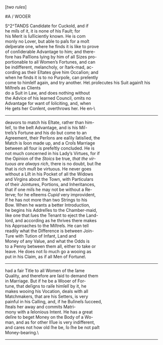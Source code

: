 [*two rules*] #A / WOOERS^2^TANDS Candidate for Cuckold, and if\he miſs of it, it is none of his Fault; for\his Merit is ſuſſiciently known. He is com\monly no Lover, but able to paſs for a moſt\deſperate one, where he finds it is like to prove\of conſiderable Advantage to him; and there-\fore has Paſſions lying by him of all Sizes pro-\portionable to all Women’s Fortunes, and can\be indifferent, melancholy, or ſtark-mad, ac-\cording as their Eſtates give him Occaſion; and\when he finds it is to no Purpoſe, can preſently\come to himſelf again, and try another. He\ proſecutes his Suit againſt his Miſtreſs as Clients\do a Suit in Law, and does nothing without\the Advice of his learned Council, omits no\Advantage for want of ſoliciting, and, when\He gets her Conſent, overthrows her. He en-\

---


deavors to match his Eſtate, rather than him-\ſelſ, to the beſt Advantage, and is his Miſ-\treſs’s Fortune and his do but come to an\Agreement, their Perſons are eaſily ſatisſied, the\Match is ſoon made up, and a Croſs Marriage\between all four is prefeſtly concluded. He is\not much concerned in his Lady’s Virtues, for if\the Opinion of the *Stoics* be true, *that the vir-*\*tuous are always rich*, there is no doubt, but ſhe\that is rich muſt be virtuous. He never goes\without a Liſt in his Pocket of all the Widows\and Virgins about the Town, with Particulars\of their Jointures, Portions, and Inheritances,\that if one miſs he may not be without a Re-\ſerve; for he eſteems *Cupid* very improvident,\if he has not more than two Strings to his\Bow. When he wants a better Introduction,\he begins his Addreſſes to the Chamber-maid,\like one that ſues the Tenant to eject the Land-\lord, and according as he thrives there makes\his Approaches to the Miſtreſs. He can tell\readily what the Difference is between Join-\Ture with Tution of Infant, Land and\Money of any Value, and what the Odds is\to a Penny between them all, either to take or\leave. He does not ſo much go a wooing as\put in his Claim, as if all Men of Fortune\

---


had a fair Title to all Women of the ſame\Quality, and therefore are ſaid to demand them\in Marriage. But if he be a Wooer of For-\tune, that deſigns to raiſe himſelſ by it, he\makes wooing his Vocation, deals with all\Matchmakers, that are his Setters, is very\painful in his Calling, and, if he Buſineſs ſucceed, \ſteals her away and commits Matri-\mony with a ſelonious Intent.  He has a great\deſire to beget Money on the Body of a Wo-\man, and as for other Iſſue is very indifferent,\and cares not how old ſhe be, ſo ſhe be not paſt\Money-bearing.\


---


